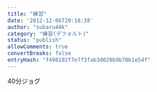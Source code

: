 ```yaml
---
title: "練習"
date: '2012-12-06T20:18:38'
author: "subaru44k"
category: "練習(デフォルト)"
status: "publish"
allowComments: true
convertBreaks: false
entryHash: "f498102f7e7f3fab3d029b9b70b1e54f"
---
```

40分ジョグ
